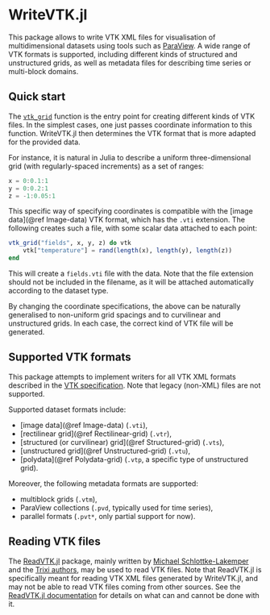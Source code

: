 # WriteVTK.jl

This package allows to write VTK XML files for visualisation of multidimensional
datasets using tools such as [ParaView](http://www.paraview.org/).
A wide range of VTK formats is supported, including different kinds of
structured and unstructured grids, as well as metadata files for describing
time series or multi-block domains.

## Quick start

The [`vtk_grid`](@ref) function is the entry point for creating different kinds
of VTK files.
In the simplest cases, one just passes coordinate information to this function.
WriteVTK.jl then determines the VTK format that is more adapted for the provided
data.

For instance, it is natural in Julia to describe a uniform three-dimensional
grid (with regularly-spaced increments) as a set of ranges:

```julia
x = 0:0.1:1
y = 0:0.2:1
z = -1:0.05:1
```

This specific way of specifying coordinates is compatible with the [image data](@ref Image-data)
VTK format, which has the `.vti` extension.
The following creates such a file, with some scalar data attached to each point:

```julia
vtk_grid("fields", x, y, z) do vtk
    vtk["temperature"] = rand(length(x), length(y), length(z))
end
```

This will create a `fields.vti` file with the data.
Note that the file extension should not be included in the filename, as it will
be attached automatically according to the dataset type.

By changing the coordinate specifications, the above can be naturally
generalised to non-uniform grid spacings and to curvilinear and unstructured
grids.
In each case, the correct kind of VTK file will be generated.

## Supported VTK formats

This package attempts to implement writers for all VTK XML formats described in the [VTK specification](http://www.vtk.org/VTK/img/file-formats.pdf).
Note that legacy (non-XML) files are not supported.

Supported dataset formats include:
- [image data](@ref Image-data) (`.vti`),
- [rectilinear grid](@ref Rectilinear-grid) (`.vtr`),
- [structured (or curvilinear) grid](@ref Structured-grid) (`.vts`),
- [unstructured grid](@ref Unstructured-grid) (`.vtu`),
- [polydata](@ref Polydata-grid) (`.vtp`, a specific type of unstructured grid).

Moreover, the following metadata formats are supported:
- multiblock grids (`.vtm`),
- ParaView collections (`.pvd`, typically used for time series),
- parallel formats (`.pvt*`, only partial support for now).

## Reading VTK files

The [ReadVTK.jl](https://github.com/trixi-framework/ReadVTK.jl) package, mainly written by [Michael Schlottke-Lakemper](https://www.mi.uni-koeln.de/NumSim/schlottke-lakemper) and the [Trixi authors](https://github.com/trixi-framework/Trixi.jl/blob/main/AUTHORS.md), may be used to read VTK files.
Note that ReadVTK.jl is specifically meant for reading VTK XML files generated
by WriteVTK.jl, and may not be able to read VTK files coming from other
sources.
See the [ReadVTK.jl documentation](https://github.com/trixi-framework/ReadVTK.jl#what-works) for
details on what can and cannot be done with it.
